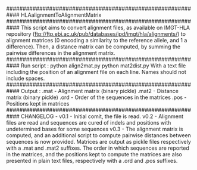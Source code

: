 ############################################################
	          HLAalignmentToAlignmentMatrix
############################################################
This script aims to convert alignment files, as available
on IMGT-HLA repository 
(ftp://ftp.ebi.ac.uk/pub/databases/ipd/imgt/hla/alignments/)
to alignment matrices (0 encoding a similarity to the
reference allele, and 1 a difference).
Then, a distance matrix can be computed, by summing the
pairwise differences in the alignment matrix.
############################################################
Run script :
python align2mat.py <source>
python mat2dist.py <source>
With <source> a text file including the position of an
alignment file on each line. Names should not include
spaces.
############################################################
Output :
.mat - Alignment matrix (binary pickle)
.mat2 - Distance matrix (binary pickle)
.ord - Order of the sequences in the matrices
.pos - Positions kept in matrices
############################################################
CHANGELOG -
v0.1 - Initial comit, the <source> file is read.
v0.2 - Alignment files are read and sequences are cured of
indels and positions with undetermined bases for some
sequences
v0.3 - The alignment matrix is computed, and an additional
script to compute pairwise distances between sequences is
now provided. Matrices are output as pickle files
respectively with a .mat and .mat2 suffixes. The order in
which sequences are reported in the matrices, and the
positions kept to compute the matrices are also presented
in plain text files, respectively with a .ord and .pos
suffixes.